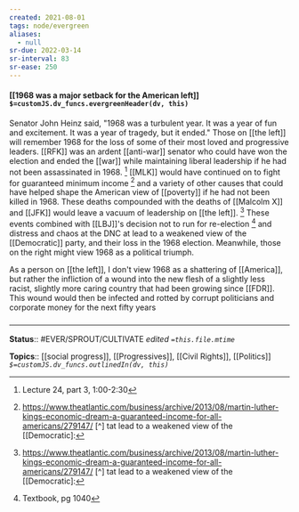 ```yaml
---
created: 2021-08-01
tags: node/evergreen
aliases:
  - null
sr-due: 2022-03-14
sr-interval: 83
sr-ease: 250
---
```


#### [[1968 was a major setback for the American left]] `$=customJS.dv_funcs.evergreenHeader(dv, this)`

Senator John Heinz said, "1968 was a turbulent year. It was a year of fun and excitement. It was a year of tragedy, but it ended." Those on [[the left]] will remember 1968 for the loss of some of their most loved and progressive leaders. [[RFK]] was an ardent [[anti-war]] senator who could have won the election and ended the [[war]] while maintaining liberal leadership if he had not been assassinated in 1968. [^1]  [[MLK]] would have continued on to fight for guaranteed minimum income [^2] and a variety of other causes that could have helped shape the American view of [[poverty]] if he had not been killed in 1968. These deaths compounded with the deaths of [[Malcolm X]] and [[JFK]] would leave a vacuum of leadership on [[the left]]. [^2] These events combined with [[LBJ]]'s decision not to run for re-election [^3] and distress and chaos at the DNC at lead to a weakened view of the [[Democratic]] party, and their loss in the 1968 election. Meanwhile, those on the right might view 1968 as a political triumph.

As a person on [[the left]], I don't view 1968 as a shattering of [[America]], but rather the infliction of a wound into the new flesh of a slightly less racist, slightly more caring country that had been growing since [[FDR]]. This wound would then be infected and rotted by corrupt politicians and corporate money for the next fifty years

### <hr class="footnote"/>

**Status**:: #EVER/SPROUT/CULTIVATE 
*edited `=this.file.mtime`*

**Topics**:: [[social progress]], [[Progressives]], [[Civil Rights]], [[Politics]]
*`$=customJS.dv_funcs.outlinedIn(dv, this)`*

[^1]: Lecture 24, part 3, 1:00-2:30
[^2]: https://www.theatlantic.com/business/archive/2013/08/martin-luther-kings-economic-dream-a-guaranteed-income-for-all-americans/279147/
[^] tat lead to a weakened view of the [[Democratic]:
[^3]: Textbook, pg 1040
[^4]: Timeline, 1968
[^5]: Lecture 24, part 3, 9:00-15:00

